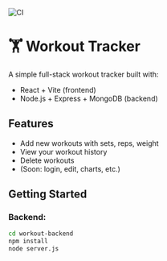 ![CI](https://github.com/hamzadev3/WorkoutTracker/actions/workflows/ci.yml/badge.svg)

# 🏋️ Workout Tracker

A simple full-stack workout tracker built with:

- React + Vite (frontend)
- Node.js + Express + MongoDB (backend)

## Features

- Add new workouts with sets, reps, weight
- View your workout history
- Delete workouts
- (Soon: login, edit, charts, etc.)

## Getting Started

### Backend:

```bash
cd workout-backend
npm install
node server.js
```
